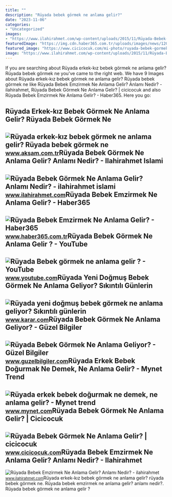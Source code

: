 ```yaml
---
title: ""
description: "Rüyada bebek görmek ne anlama gelir?"
date: "2023-11-06"
categories:
- "Uncategorized"
images:
- "https://www.ilahirahmet.com/wp-content/uploads/2015/11/Rüyada-Bebek-Emzirmek-Ne-Anlama-Gelir.jpg"
featuredImage: "https://img.cdn.haber365.com.tr/uploads/images/news/1200x628-ruyada-bebek-emzirmek-ne-anlama-gelir-788-ogimage.jpg"
featured_image: "https://www.cicicocuk.com/mi-photo/ruyada-bebek-gormek.jpg"
image: "https://www.ilahirahmet.com/wp-content/uploads/2015/11/Rüyada-Bebek-Görmek-Ne-Anlama-Gelir.jpg"
---
```


If you are searching about Rüyada erkek-kız bebek görmek ne anlama gelir? Rüyada bebek görmek ne you've came to the right web. We have 9 Images about Rüyada erkek-kız bebek görmek ne anlama gelir? Rüyada bebek görmek ne like Rüyada Bebek Emzirmek Ne Anlama Gelir? Anlamı Nedir? - ilahirahmet, Rüyada Bebek Görmek Ne Anlama Gelir? | cicicocuk and also Rüyada Bebek Emzirmek Ne Anlama Gelir? - Haber365. Here you go:

Rüyada Erkek-kız Bebek Görmek Ne Anlama Gelir? Rüyada Bebek Görmek Ne
---------------------------------------------------------------------

 ![Rüyada erkek-kız bebek görmek ne anlama gelir? Rüyada bebek görmek ne](https://img3.aksam.com.tr/imgsdisk/2019/12/08/t25_081220191356265840725.jpg) <small>www.aksam.com.tr</small>Rüyada Bebek Görmek Ne Anlama Gelir? Anlamı Nedir? - Ilahirahmet Islami
-----------------------------------------------------------------------

 ![Rüyada Bebek Görmek Ne Anlama Gelir? Anlamı Nedir? - ilahirahmet islami](https://www.ilahirahmet.com/wp-content/uploads/2015/11/Rüyada-Bebek-Görmek-Ne-Anlama-Gelir.jpg) <small>www.ilahirahmet.com</small>Rüyada Bebek Emzirmek Ne Anlama Gelir? - Haber365
-------------------------------------------------

 ![Rüyada Bebek Emzirmek Ne Anlama Gelir? - Haber365](https://img.cdn.haber365.com.tr/uploads/images/news/1200x628-ruyada-bebek-emzirmek-ne-anlama-gelir-788-ogimage.jpg) <small>www.haber365.com.tr</small>Rüyada Bebek Görmek Ne Anlama Gelir ? - YouTube
-----------------------------------------------

 ![Rüyada Bebek görmek ne anlama gelir ? - YouTube](https://i.ytimg.com/vi/caUIZUepx-M/maxresdefault.jpg) <small>www.youtube.com</small>Rüyada Yeni Doğmuş Bebek Görmek Ne Anlama Geliyor? Sıkıntılı Günlerin
---------------------------------------------------------------------

 ![Rüyada yeni doğmuş bebek görmek ne anlama geliyor? Sıkıntılı günlerin](https://cdn.karar.com/news/1424259.jpg) <small>www.karar.com</small>Rüyada Bebek Görmek Ne Anlama Geliyor? - Güzel Bilgiler
-------------------------------------------------------

 ![Rüyada Bebek Görmek Ne Anlama Geliyor? - Güzel Bilgiler](https://www.guzelbilgiler.com/wp-content/uploads/2020/04/rüyada-bebek-görmek.png) <small>www.guzelbilgiler.com</small>Rüyada Erkek Bebek Doğurmak Ne Demek, Ne Anlama Gelir? - Mynet Trend
--------------------------------------------------------------------

 ![Rüyada erkek bebek doğurmak ne demek, ne anlama gelir? - Mynet trend](https://imgrosetta.mynet.com.tr/file/12145713/728xauto.jpg) <small>www.mynet.com</small>Rüyada Bebek Görmek Ne Anlama Gelir? | Cicicocuk
------------------------------------------------

 ![Rüyada Bebek Görmek Ne Anlama Gelir? | cicicocuk](https://www.cicicocuk.com/mi-photo/ruyada-bebek-gormek.jpg) <small>www.cicicocuk.com</small>Rüyada Bebek Emzirmek Ne Anlama Gelir? Anlamı Nedir? - Ilahirahmet
------------------------------------------------------------------

 ![Rüyada Bebek Emzirmek Ne Anlama Gelir? Anlamı Nedir? - ilahirahmet](https://www.ilahirahmet.com/wp-content/uploads/2015/11/Rüyada-Bebek-Emzirmek-Ne-Anlama-Gelir.jpg) <small>www.ilahirahmet.com</small>Rüyada erkek-kız bebek görmek ne anlama gelir? rüyada bebek görmek ne. Rüyada bebek emzirmek ne anlama gelir? anlamı nedir?. Rüyada bebek görmek ne anlama gelir ?

